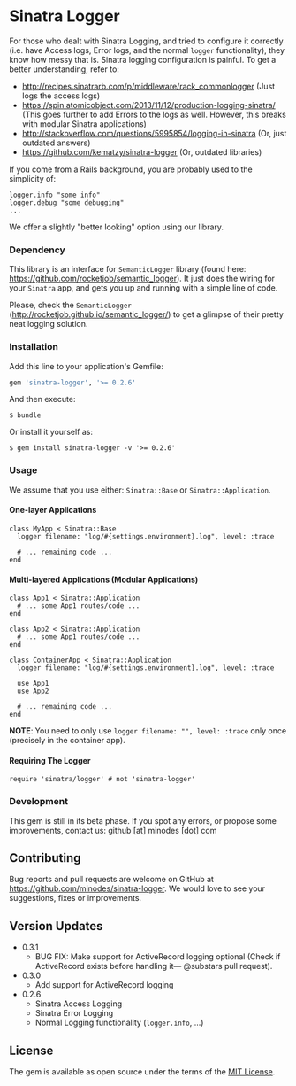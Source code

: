 # Sinatra Logger

For those who dealt with Sinatra Logging, and tried to configure it correctly (i.e. have Access logs, Error logs, and the normal `logger` functionality), they know how messy that is. Sinatra logging configuration is painful. To get a better understanding, refer to:
* http://recipes.sinatrarb.com/p/middleware/rack_commonlogger (Just logs the access logs)
* https://spin.atomicobject.com/2013/11/12/production-logging-sinatra/ (This goes further to add Errors to the logs as well. However, this breaks with modular Sinatra applications)
* http://stackoverflow.com/questions/5995854/logging-in-sinatra (Or, just outdated answers)
* https://github.com/kematzy/sinatra-logger (Or, outdated libraries)

If you come from a Rails background, you are probably used to the simplicity of:
```
logger.info "some info"
logger.debug "some debugging"
...
```

We offer a slightly "better looking" option using our library.

### Dependency
This library is an interface for `SemanticLogger` library (found here: https://github.com/rocketjob/semantic_logger). It just does the wiring for your `Sinatra` app, and gets you up and running with a simple line of code.

Please, check the `SemanticLogger` (http://rocketjob.github.io/semantic_logger/) to get a glimpse of their pretty neat logging solution.

### Installation

Add this line to your application's Gemfile:

```ruby
gem 'sinatra-logger', '>= 0.2.6'
```

And then execute:

    $ bundle

Or install it yourself as:

    $ gem install sinatra-logger -v '>= 0.2.6'

### Usage

We assume that you use either: `Sinatra::Base` or `Sinatra::Application`.
#### One-layer Applications
```
class MyApp < Sinatra::Base
  logger filename: "log/#{settings.environment}.log", level: :trace

  # ... remaining code ...
end
```

#### Multi-layered Applications (Modular Applications)
```
class App1 < Sinatra::Application
  # ... some App1 routes/code ...
end

class App2 < Sinatra::Application
  # ... some App1 routes/code ...
end

class ContainerApp < Sinatra::Application
  logger filename: "log/#{settings.environment}.log", level: :trace

  use App1
  use App2

  # ... remaining code ...
end
```

**NOTE**: You need to only use `logger filename: "", level: :trace` only once (precisely in the container app).


#### Requiring The Logger
```
require 'sinatra/logger' # not 'sinatra-logger'
```

### Development

This gem is still in its beta phase. If you spot any errors, or propose some improvements, contact us: github [at] minodes [dot] com

## Contributing

Bug reports and pull requests are welcome on GitHub at https://github.com/minodes/sinatra-logger. We would love to see your suggestions, fixes or improvements.

## Version Updates
* 0.3.1
  - BUG FIX: Make support for ActiveRecord logging optional (Check if ActiveRecord exists before handling it— @substars pull request).
* 0.3.0
  - Add support for ActiveRecord logging
* 0.2.6
  - Sinatra Access Logging
  - Sinatra Error Logging
  - Normal Logging functionality (`logger.info`, ...)

## License

The gem is available as open source under the terms of the [MIT License](http://opensource.org/licenses/MIT).

